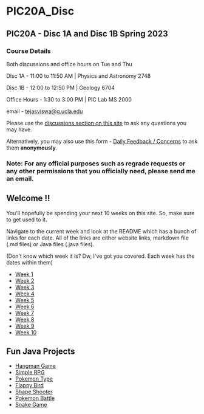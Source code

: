# PIC20A_Disc

## PIC20A - Disc 1A and Disc 1B Spring 2023

### Course Details

Both discussions and office hours on Tue and Thu

Disc 1A - 11:00 to 11:50 AM | Physics and Astronomy 2748

Disc 1B - 12:00 to 12:50 PM | Geology 6704

Office Hours - 1:30 to 3:00 PM | PIC Lab MS 2000

email - tejasviswa@g.ucla.edu

Please use the [discussions section on this site](https://github.com/TejasViswa/PIC20A_Disc/discussions) to ask any questions you may have.

Alternatively, you may also use this form - [Daily Feedback / Concerns](https://forms.gle/xSVQHMXqSEJjwCseA) to ask them **anonymously**.

### Note: For any official purposes such as regrade requests or any other permissions that you officially need, please send me an email.

## Welcome !!

You'll hopefully be spending your next 10 weeks on this site. So, make sure to get used to it.

Navigate to the current week and look at the README which has a bunch of links for each date. All of the links are either website links, markdown file (.md files) or Java files (.java files).

(Don't know which week it is? Dw, I've got you covered. Each week has the dates within them)
- [Week 1](Week_1)
- [Week 2](Week_2)
- [Week 3](Week_3)
- [Week 4](Week_4)
- [Week 5](Week_5)
- [Week 6](Week_6)
- [Week 7](Week_7)
- [Week 8](Week_8)
- [Week 9](Week_9)
- [Week 10](Week_10)

## Fun Java Projects
- [Hangman Game](https://github.com/TejasViswa/PIC20A_Disc/tree/main/Hangman)
- [Simple RPG](https://github.com/TejasViswa/PIC20A_Disc/tree/main/SimpleRPG)
- [Pokemon Type](https://github.com/TejasViswa/PIC20A_Disc/tree/main/PokemonType)
- [Flappy Bird](https://github.com/TejasViswa/PIC20A_Disc/tree/main/FlappyBird)
- [Shape Shooter](https://github.com/TejasViswa/PIC20A_Disc/tree/main/ShapeShooter)
- [Pokemon Battle](https://github.com/TejasViswa/PIC20A_Disc/tree/main/PokemonBattle)
- [Snake Game](https://github.com/TejasViswa/PIC20A_Disc/tree/main/SnakeGame)
